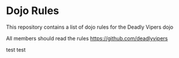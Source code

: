 Dojo Rules
==========

This repository contains a list of dojo rules for the Deadly Vipers dojo

All members should read the rules
https://github.com/deadlyvipers

test
test
